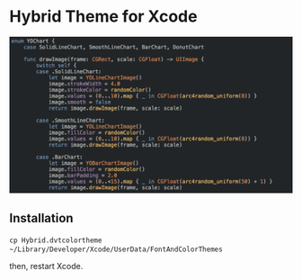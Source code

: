 # Hybrid Theme for Xcode

![](https://raw.githubusercontent.com/yasuoza/Hybrid-Theme-for-Xcode/master/screenshot.png)

## Installation

```
cp Hybrid.dvtcolortheme ~/Library/Developer/Xcode/UserData/FontAndColorThemes
```

then, restart Xcode.
